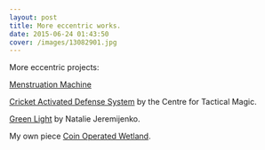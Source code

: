 ```yaml
---
layout: post
title: More eccentric works.
date: 2015-06-24 01:43:50
cover: /images/13082901.jpg
---
```


More eccentric projects:

[Menstruation Machine](http://sputniko.com/2011/08/menstruation-machine-takashis-take-2010/)

[Cricket Activated Defense System](http://www.tacticalmagic.org/CTM/project%20pages/CADS.htm) by the Centre for Tactical Magic.

[Green Light](http://www.environmentalhealthclinic.net/greenlight) by Natalie Jeremijenko.

My own piece [Coin Operated Wetland](http://tegabrain.com/Coin-Operated-Wetland).
